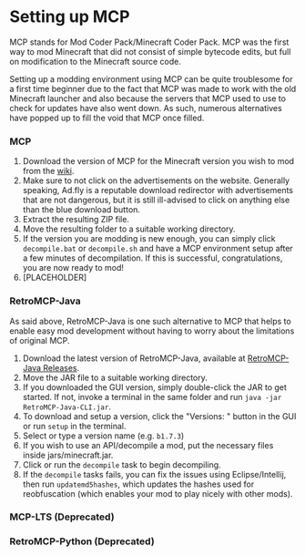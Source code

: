 # Setting up MCP
MCP stands for Mod Coder Pack/Minecraft Coder Pack. MCP was the first way to mod Minecraft that did not consist of simple bytecode edits, but full on modification to the Minecraft source code.

Setting up a modding environment using MCP can be quite troublesome for a first time beginner due to the fact that MCP was made to work with the old Minecraft launcher and also because the servers that MCP used to use to check for updates have also went down. As such, numerous alternatives have popped up to fill the void that MCP once filled.

### MCP
1. Download the version of MCP for the Minecraft version you wish to mod from the [wiki](https://minecraft.fandom.com/wiki/Tutorials/Programs_and_editors/Mod_Coder_Pack).
2. Make sure to not click on the advertisements on the website. Generally speaking, Ad.fly is a reputable download redirector with advertisements that are not dangerous, but it is still ill-advised to click on anything else than the blue download button.
3. Extract the resulting ZIP file.
4. Move the resulting folder to a suitable working directory.
5. If the version you are modding is new enough, you can simply click `decompile.bat` or `decompile.sh` and have a MCP environment setup after a few minutes of decompilation. If this is successful, congratulations, you are now ready to mod!
6. [PLACEHOLDER]

### RetroMCP-Java
As said above, RetroMCP-Java is one such alternative to MCP that helps to enable easy mod development without having to worry about the limitations of original MCP.

1. Download the latest version of RetroMCP-Java, available at [RetroMCP-Java Releases](https://github.com/MCPHackers/RetroMCP-Java).
2. Move the JAR file to a suitable working directory.
3. If you downloaded the GUI version, simply double-click the JAR to get started. If not, invoke a terminal in the same folder and run `java -jar RetroMCP-Java-CLI.jar`.
4. To download and setup a version, click the "Versions: " button in the GUI or run `setup` in the terminal.
5. Select or type a version name (e.g. `b1.7.3`)
6. If you wish to use an API/decompile a mod, put the necessary files inside jars/minecraft.jar.
7. Click or run the `decompile` task to begin decompiling.
8. If the `decompile` tasks fails, you can fix the issues using Eclipse/Intellij, then run `updatemd5hashes`, which updates the hashes used for reobfuscation (which enables your mod to play nicely with other mods).

### MCP-LTS (**Deprecated**)

### RetroMCP-Python (**Deprecated**)
